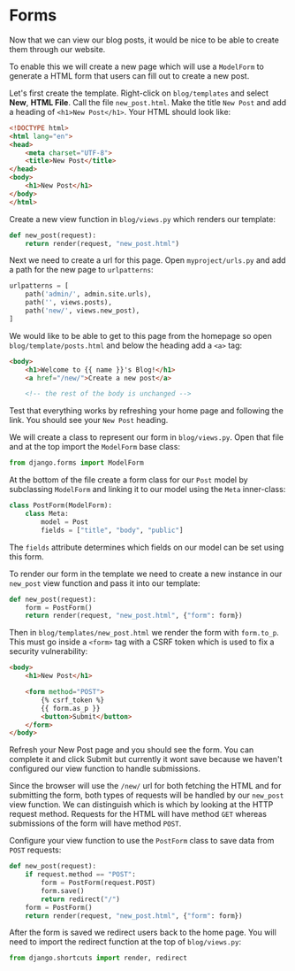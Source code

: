 # Forms

Now that we can view our blog posts, it would be nice to be able to create them through our website.

To enable this we will create a new page which will use a `ModelForm` to generate a HTML form that users
can fill out to create a new post.

Let's first create the template. Right-click on `blog/templates` and select **New**, **HTML File**.
Call the file `new_post.html`. Make the title `New Post` and add a heading of `<h1>New Post</h1>`.
Your HTML should look like:

```html
<!DOCTYPE html>
<html lang="en">
<head>
    <meta charset="UTF-8">
    <title>New Post</title>
</head>
<body>
    <h1>New Post</h1>
</body>
</html>
```

Create a new view function in `blog/views.py` which renders our template:

```python
def new_post(request):
    return render(request, "new_post.html")
```

Next we need to create a url for this page. Open `myproject/urls.py` and add a path for the new page to
`urlpatterns`:

```python
urlpatterns = [
    path('admin/', admin.site.urls),
    path('', views.posts),
    path('new/', views.new_post),
]
```

We would like to be able to get to this page from the homepage so open `blog/template/posts.html`
and below the heading add a `<a>` tag:

```html
<body>
    <h1>Welcome to {{ name }}'s Blog!</h1>
    <a href="/new/">Create a new post</a>

    <!-- the rest of the body is unchanged -->
```

Test that everything works by refreshing your home page and following the link. You should see your
`New Post` heading.

We will create a class to represent our form in `blog/views.py`. Open that file and at the top
import the `ModelForm` base class:

```python
from django.forms import ModelForm
```

At the bottom of the file create a form class for our `Post` model by subclassing `ModelForm` and
linking it to our model using the `Meta` inner-class:

```python
class PostForm(ModelForm):
    class Meta:
        model = Post
        fields = ["title", "body", "public"]
```

The `fields` attribute determines which fields on our model can be set using this form.

To render our form in the template we need to create a new instance in our `new_post` view function
and pass it into our template:

```python
def new_post(request):
    form = PostForm()
    return render(request, "new_post.html", {"form": form})
```

Then in `blog/templates/new_post.html` we render the form with `form.to_p`. This must go inside a
`<form>` tag with a CSRF token which is used to fix a security vulnerability:

```html
<body>
    <h1>New Post</h1>

    <form method="POST">
        {% csrf_token %}
        {{ form.as_p }}
        <button>Submit</button>
    </form>
</body>
```

Refresh your New Post page and you should see the form. You can complete it and click Submit but
currently it wont save because we haven't configured our view function to handle submissions.

Since the browser will use the `/new/` url for both fetching the HTML and for submitting the
form, both types of requests will be handled by our `new_post` view function. We can distinguish
which is which by looking at the HTTP request method. Requests for the HTML will have method `GET`
whereas submissions of the form will have method `POST`.

Configure your view function to use the `PostForm` class to save data from `POST` requests:

```python
def new_post(request):
    if request.method == "POST":
        form = PostForm(request.POST)
        form.save()
        return redirect("/")
    form = PostForm()
    return render(request, "new_post.html", {"form": form})
```

After the form is saved we redirect users back to the home page. You will need to import the
redirect function at the top of `blog/views.py`:

```python
from django.shortcuts import render, redirect
```
